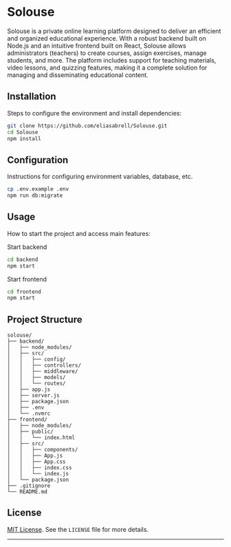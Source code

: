 # Solouse

Solouse is a private online learning platform designed to deliver an efficient and organized educational experience. With a robust backend built on Node.js and an intuitive frontend built on React, Solouse allows administrators (teachers) to create courses, assign exercises, manage students, and more. The platform includes support for teaching materials, video lessons, and quizzing features, making it a complete solution for managing and disseminating educational content.

## Installation

Steps to configure the environment and install dependencies:
```bash
git clone https://github.com/eliasabrell/Solouse.git
cd Solouse
npm install
```

## Configuration

Instructions for configuring environment variables, database, etc.

```bash
cp .env.example .env
npm run db:migrate
```

## Usage

How to start the project and access main features:

Start backend
```bash
cd backend
npm start
```

Start frontend
```bash
cd frontend
npm start
```

## Project Structure

```
solouse/
├── backend/
│   ├── node_modules/
│   ├── src/
│   │   ├── config/
│   │   ├── controllers/
│   │   ├── middleware/
│   │   ├── models/
│   │   └── routes/
│   ├── app.js
│   ├── server.js
│   ├── package.json
│   ├── .env
│   └── .nvmrc
├── frontend/
│   ├── node_modules/
│   ├── public/
│   │   └── index.html
│   ├── src/
│   │   ├── components/
│   │   ├── App.js
│   │   ├── App.css
│   │   ├── index.css
│   │   └── index.js
│   └── package.json
├── .gitignore
└── README.md
```

## License

[MIT License](LICENSE).
See the `LICENSE` file for more details. 

---